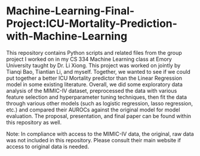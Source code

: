 # Machine-Learning-Final-Project:ICU-Mortality-Prediction-with-Machine-Learning

This repository contains Python scripts and related files from the group project I worked on in my CS 334 Machine Learning class at Emory University taught by Dr. Li Xiong. This project was worked on jointly by Tianqi Bao, Tiantian Li, and myself. Together, we wanted to see if we could put together a better ICU Mortality predictor than the Linear Regression model in some existing literature. Overall, we did some exploratory data analysis of the MIMIC-IV dataset, preprocessed the data with various feature selection and hyperparameter tuning techniques, then fit the data through various other models (such as logistic regression, lasso regression, etc.) and compared their AUROCs against the original model for model evaluation. The proposal, presentation, and final paper can be found within this repository as well. 

Note: In compliance with access to the MIMIC-IV data, the original, raw data was not included in this repository. Please consult their main website if access to original data is needed.


